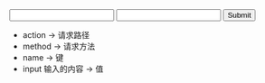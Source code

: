 <!--action 与 @WebServlet中的路径一样    name表示建 值则由用户输入-->
<form action="postParameter" method="POST">
    <input type="text" name="username">
    <input type="text" name="password">
    <input type="submit">
</form>

+ action -> 请求路径
+ method -> 请求方法
+ name -> 键
+ input 输入的内容 -> 值